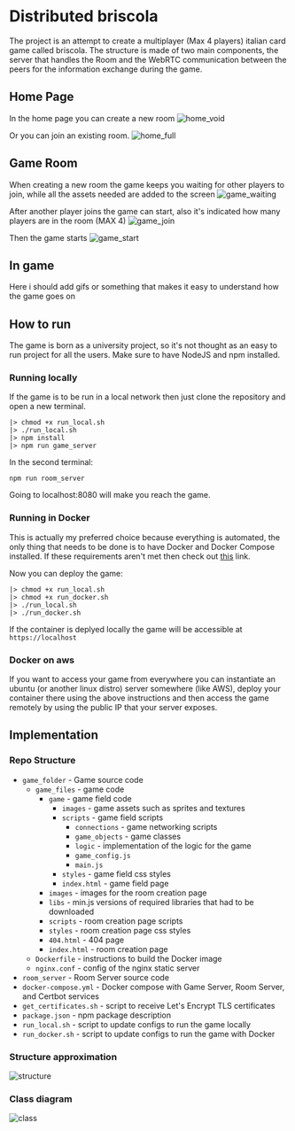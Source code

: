 # Distributed briscola

The project is an attempt to create a multiplayer (Max 4 players) italian card game called briscola. 
The structure is made of two main components, the server that handles the Room and the WebRTC communication between the peers for the information exchange during the game. 

## Home Page

In the home page you can create a new room
![home_void](screenshots/home_void.png)

Or you can join an existing room.
![home_full](screenshots/home_rooms.PNG)

## Game Room

When creating a new room the game keeps you waiting for other players to join, while all the assets needed are added to the screen
![game_waiting](screenshots/waiting.PNG)

After another player joins the game can start, also it's indicated how many players are in the room (MAX 4)
![game_join](screenshots/started.PNG)

Then the game starts 
![game_start](screenshots/ingame.PNG)

## In game

Here i should add gifs or something that makes it easy to understand how the game goes on

## How to run

The game is born as a university project, so it's not thought as an easy to run project for all the users.
Make sure to have NodeJS and npm installed.
### Running locally


If the game is to be run in a local network then just clone the repository and open a new terminal.
```
|> chmod +x run_local.sh
|> ./run_local.sh
|> npm install
|> npm run game_server
```

In the second terminal:

```
npm run room_server
```

Going to localhost:8080 will make you reach the game.

### Running in Docker
This is actually my preferred choice because everything is automated, the only thing that needs to be done is to have Docker and Docker Compose installed.
If these requirements aren't met then check out [this](https://docs.docker.com/compose/install/) link.

Now you can deploy the game:

```
|> chmod +x run_local.sh
|> chmod +x run_docker.sh
|> ./run_local.sh
|> ./run_docker.sh
```

If the container is deplyed locally the game will be accessible at `https://localhost`

### Docker on aws
If you want to access your game from everywhere you can instantiate an ubuntu (or another linux distro) server somewhere (like AWS), deploy your container there using the above instructions and then access the game remotely by using the public IP that your server exposes. 

## Implementation

### Repo Structure
- `game_folder` - Game source code
	- `game_files` - game code
		- `game` - game field code
			- `images` - game assets such as sprites and textures
			- `scripts` - game field scripts
				- `connections` - game networking scripts
				- `game_objects` - game classes
				- `logic` - implementation of the logic for the game
				- `game_config.js`
				- `main.js`
			- `styles` - game field css styles
			- `index.html` - game field page
		- `images` - images for the room creation page
		- `libs` - min.js versions of required libraries that had to be downloaded
		- `scripts` - room creation page scripts
		- `styles` - room creation page css styles
		- `404.html` - 404 page
		- `index.html` - room creation page
    - `Dockerfile` - instructions to build the Docker image
	- `nginx.conf` - config of the nginx static server
- `room_server` - Room Server source code
- `docker-compose.yml` - Docker compose with Game Server, Room Server, and Certbot services
- `get_certificates.sh` - script to receive Let's Encrypt TLS certificates
- `package.json` - npm package description
- `run_local.sh` - script to update configs to run the game locally
- `run_docker.sh` - script to update configs to run the game with Docker

### Structure approximation
![structure](screenshots/structure.png)

### Class diagram
![class](screenshots/class.png)